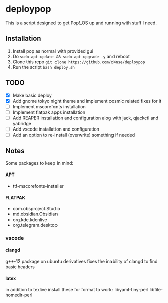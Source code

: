 # deploypop
This is a script designed to get Pop!_OS up and running with stuff I need.

## Installation
1. Install pop as normal with provided gui
2. Do `sudo apt update && sudo apt upgrade -y` and reboot
3. Clone this repo `git clone https://github.com/d4nse/deploypop`
4. Run the script `bash deploy.sh`

## TODO
- [x] Make basic deploy
- [x] Add gnome tokyo night theme and implement cosmic related fixes for it
- [ ] Implement mscorefonts installation
- [ ] Implement flatpak apps installation
- [ ] Add REAPER installation and configuration alog with jack, qjackctl and yabridge
- [ ] Add vscode installation and configuration
- [ ] Add an option to re-install (overwrite) something if needed

## Notes
Some packages to keep in mind:
#### APT
- ttf-mscorefonts-installer
#### FLATPAK
- com.obsproject.Studio
- md.obsidian.Obsidian
- org.kde.kdenlive
- org.telegram.desktop

### vscode
#### clangd
g++-12 package on ubuntu derivatives fixes the inability of clangd to find basic headers
#### latex
in addition to texlive install these for format to work:
libyaml-tiny-perl
libfile-homedir-perl
